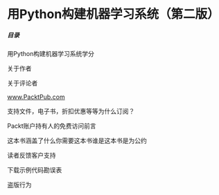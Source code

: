 # 用Python构建机器学习系统（第二版）

##### 目录

用Python构建机器学习系统学分



关于作者

关于评论者

www.PacktPub.com

  支持文件，电子书，折扣优惠等等为什么订阅？

  Packt账户持有人的免费访问前言

   这本书涵盖了什么你需要这本书谁是这本书是为公约

读者反馈客户支持

下载示例代码勘误表

盗版行为





